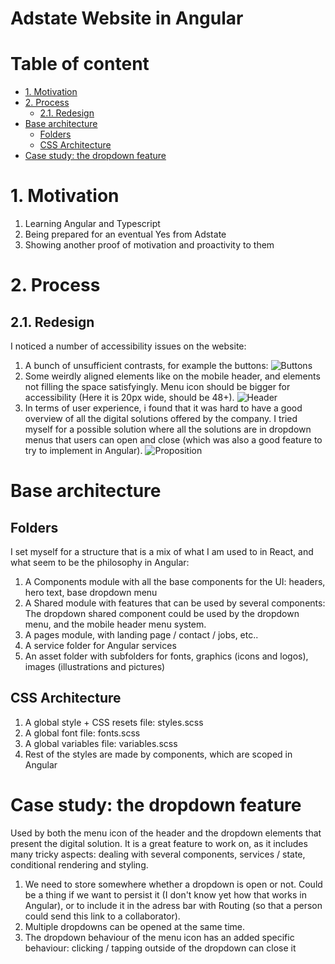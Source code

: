 # Adstate Website in Angular <!-- omit in toc -->

# Table of content <!-- omit in toc -->

- [1. Motivation](#1-motivation)
- [2. Process](#2-process)
  - [2.1. Redesign](#21-redesign)
- [Base architecture](#base-architecture)
  - [Folders](#folders)
  - [CSS Architecture](#css-architecture)
- [Case study: the dropdown feature](#case-study-the-dropdown-feature)

# 1. Motivation

1. Learning Angular and Typescript
2. Being prepared for an eventual Yes from Adstate
3. Showing another proof of motivation and proactivity to them

# 2. Process

## 2.1. Redesign

I noticed a number of accessibility issues on the website:

1. A bunch of unsufficient contrasts, for example the buttons:
   ![Buttons](https://i.postimg.cc/8z3PhXR8/Screenshot-2022-11-11-at-08-16-35.png)
2. Some weirdly aligned elements like on the mobile header, and elements not filling the space satisfyingly. Menu icon should be bigger for accessibility (Here it is 20px wide, should be 48+).
   ![Header](https://i.postimg.cc/GpcT55B4/Screenshot-2022-11-11-at-08-12-32.png)
3. In terms of user experience, i found that it was hard to have a good overview of all the digital solutions offered by the company. I tried myself for a possible solution where all the solutions are in dropdown menus that users can open and close (which was also a good feature to try to implement in Angular).
   ![Proposition](https://i.postimg.cc/w6PxGB1h/Screenshot-2022-11-11-at-08-46-44.png)

# Base architecture

## Folders

I set myself for a structure that is a mix of what I am used to in React, and what seem to be the philosophy in Angular:

1. A Components module with all the base components for the UI: headers, hero text, base dropdown menu
2. A Shared module with features that can be used by several components: The dropdown shared component could be used by the dropdown menu, and the mobile header menu system.
3. A pages module, with landing page / contact / jobs, etc..
4. A service folder for Angular services
5. An asset folder with subfolders for fonts, graphics (icons and logos), images (illustrations and pictures)

## CSS Architecture

1. A global style + CSS resets file: styles.scss
2. A global font file: fonts.scss
3. A global variables file: variables.scss
4. Rest of the styles are made by components, which are scoped in Angular

# Case study: the dropdown feature

Used by both the menu icon of the header and the dropdown elements that present the digital solution.
It is a great feature to work on, as it includes many tricky aspects: dealing with several components, services / state, conditional rendering and styling.

1. We need to store somewhere whether a dropdown is open or not. Could be a thing if we want to persist it (I don't know yet how that works in Angular), or to include it in the adress bar with Routing (so that a person could send this link to a collaborator).
2. Multiple dropdowns can be opened at the same time.
3. The dropdown behaviour of the menu icon has an added specific behaviour: clicking / tapping outside of the dropdown can close it
